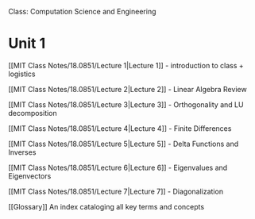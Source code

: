 Class: Computation Science and Engineering
# Unit 1
[[MIT Class Notes/18.0851/Lecture 1|Lecture 1]] - introduction to class + logistics

[[MIT Class Notes/18.0851/Lecture 2|Lecture 2]] - Linear Algebra Review

[[MIT Class Notes/18.0851/Lecture 3|Lecture 3]] - Orthogonality and LU decomposition

[[MIT Class Notes/18.0851/Lecture 4|Lecture 4]] - Finite Differences

[[MIT Class Notes/18.0851/Lecture 5|Lecture 5]] - Delta Functions and Inverses

[[MIT Class Notes/18.0851/Lecture 6|Lecture 6]] - Eigenvalues and Eigenvectors

[[MIT Class Notes/18.0851/Lecture 7|Lecture 7]] - Diagonalization


[[Glossary]] An index cataloging all key terms and concepts